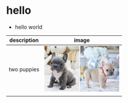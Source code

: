 # hello
- hello world


| description | image                                           |
| ----------- | ----------------------------------------------- |
| two puppies | <a href="./2023-09-24_001905.jpg" rel="some text"><img src="2023-09-24_001905.jpg" width="200"></a> |
|             |                                                 |
